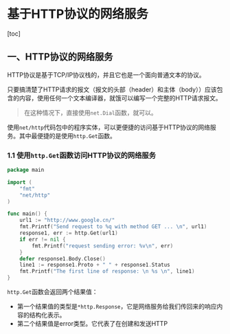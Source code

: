 # 基于HTTP协议的网络服务

[toc]

## 一、HTTP协议的网络服务

HTTP协议是基于TCP/IP协议栈的，并且它也是一个面向普通文本的协议。

只要搞清楚了HTTP请求的报文（报文的头部（header）和主体（body））应该包含的内容，使用任何一个文本编译器，就饿可以编写一个完整的HTTP请求报文。

> 在这种情况下，直接使用`net.Dial`函数，就可以。

使用`net/http`代码包中的程序实体，可以更便捷的访问基于HTTP协议的网络服务。其中最便捷的是使用`http.Get`函数。

### 1.1 使用`http.Get`函数访问HTTP协议的网络服务

```go
package main

import (
	"fmt"
	"net/http"
)

func main() {
	url1 := "http://www.google.cn/"
	fmt.Printf("Send request to %q with method GET ... \n", url1)
	response1, err := http.Get(url1)
	if err != nil {
		fmt.Printf("request sending error: %v\n", err)
	}
	defer response1.Body.Close()
	line1 := response1.Proto + " " + response1.Status
	fmt.Printf("The first line of response: \n %s \n", line1)
}
```

`http.Get`函数会返回两个结果值：

- 第一个结果值的类型是`*http.Response`，它是网络服务给我们传回来的响应内容的结构化表示。
- 第二个结果值是error类型。它代表了在创建和发送HTTP

